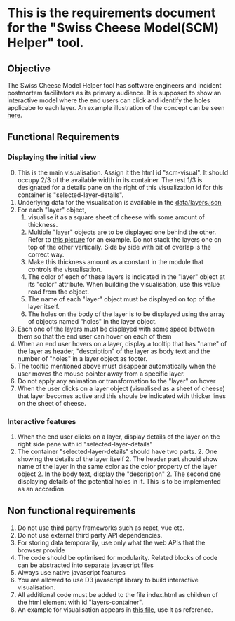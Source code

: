 # This is the requirements document for the "Swiss Cheese Model(SCM) Helper" tool.

## Objective
The Swiss Cheese Model Helper tool has software engineers and incident postmortem facilitators as its primary audience. It is supposed to show an interactive model where the end users can click and identify the holes applicabe to each layer. An example illustration of the concept can be seen [here](https://static01.nyt.com/images/2020/12/08/science/08SCI-cheese-graphic-REV2/08SCI-cheese-graphic-REV2-superJumbo.png?quality=75&auto=webp). 
## Functional Requirements

### Displaying the initial view
0. This is the main visualisation. Assign it the html id "scm-visual". It should occupy 2/3 of the available width in its container. The rest 1/3 is designated for a details pane on the right of this visualization id for this container is "selected-layer-details".
1. Underlying data for the visualisation is available in the [data/layers.json](../data/layers.json)
2. For each "layer" object, 
    1. visualise it as a square sheet of cheese with some amount of thickness. 
    2. Multiple "layer" objects are to be displayed one behind the other. Refer to [this picture](../docs/swiss-cheese.jpg) for an example. Do not stack the layers one on top of the other vertically. Side by side with bit of overlap is the correct way.
    3. Make this thickness amount as a constant in the module that controls the visualisation. 
    4. The color of each of these layers is indicated in the "layer" object at its "color" attribute. When building the visualisation, use this value read from the object.
    5. The name of each "layer" object must be displayed on top of the layer itself.
    6. The holes on the body of the layer is to be displayed using the array of objects named "holes" in the layer object.
4. Each one of the layers must be displayed with some space between them so that the end user can hover on each of them
5. When an end user hovers on a layer, display a tooltip that has "name" of the layer as header, "description" of the layer as body text and the number of "holes" in a layer object as footer.
6. The tooltip mentioned above must disappear automatically when the user moves the mouse pointer away from a specific layer.
7. Do not apply any animation or transformation to the "layer" on hover
8. When the user clicks on a layer object (visualised as a sheet of cheese) that layer becomes active and this shoule be indicated with thicker lines on the sheet of cheese.

### Interactive features
1. When the end user clicks on a layer, display details of the layer on the right side pane with id "selected-layer-details"
2. The container "selected-layer-details" should have two parts. 
    2. One showing the details of the layer itself
        2. The header part should show name of the layer in the same color as the color property of the layer object
        2. In the body text, display the "description"
    2. The second one displaying details of the potential holes in it. This is to be implemented as an accordion.





## Non functional requirements

1. Do not use third party frameworks such as react, vue etc.
2. Do not use external third party API dependencies.
3. For storing data temporarily, use only what the web APIs that the browser provide
4. The code should be optimised for modularity. Related blocks of code can be abstracted into separate javascript files
5. Always use native javascript features
6. You are allowed to use D3 javascript library to build interactive visualisation.
7. All additional code must be added to the file index.html as children of the html element with id "layers-container".
8. An example for visualisation appears in [this file](../docs/swiss-cheese.jpg), use it as reference.